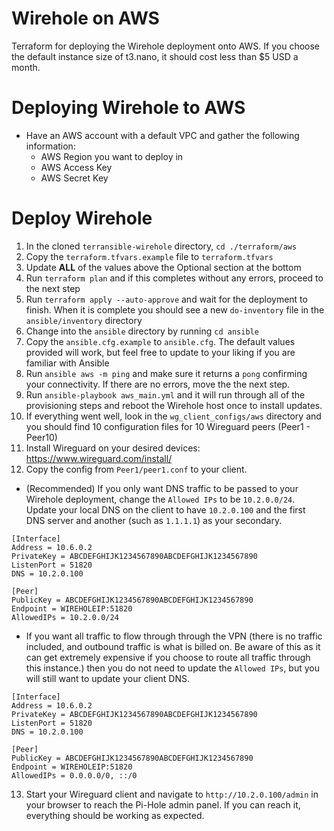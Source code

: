 # Wirehole on AWS

Terraform for deploying the Wirehole deployment onto AWS. If you choose the default instance size of t3.nano, it should cost less than $5 USD a month.

# Deploying Wirehole to AWS

* Have an AWS account with a default VPC and gather the following information:
  * AWS Region you want to deploy in
  * AWS Access Key
  * AWS Secret Key

# Deploy Wirehole

1. In the cloned `terransible-wirehole` directory, `cd ./terraform/aws`
2. Copy the `terraform.tfvars.example` file to `terraform.tfvars`
3. Update **ALL** of the values above the Optional section at the bottom
4. Run `terraform plan` and if this completes without any errors, proceed to the next step
5. Run `terraform apply --auto-approve` and wait for the deployment to finish. When it is complete you should see a new `do-inventory` file in the `ansible/inventory` directory
6. Change into the `ansible` directory by running `cd ansible`
7. Copy the `ansible.cfg.example` to `ansible.cfg`. The default values provided will work, but feel free to update to your liking if you are familiar with Ansible
8. Run `ansible aws -m ping` and make sure it returns a `pong` confirming your connectivity. If there are no errors, move the the next step.
9. Run `ansible-playbook aws_main.yml` and it will run through all of the provisioning steps and reboot the Wirehole host once to install updates.
10. If everything went well, look in the `wg_client_configs/aws` directory and you should find 10 configuration files for 10 Wireguard peers (Peer1 - Peer10)
11. Install Wireguard on your desired devices: https://www.wireguard.com/install/
12. Copy the config from `Peer1/peer1.conf` to your client.
  * (Recommended) If you only want DNS traffic to be passed to your Wirehole deployment, change the `Allowed IPs` to be `10.2.0.0/24`. Update your local DNS on the client to have `10.2.0.100` and the first DNS server and another (such as `1.1.1.1`) as your secondary.
  ```
[Interface]
Address = 10.6.0.2
PrivateKey = ABCDEFGHIJK1234567890ABCDEFGHIJK1234567890
ListenPort = 51820
DNS = 10.2.0.100

[Peer]
PublicKey = ABCDEFGHIJK1234567890ABCDEFGHIJK1234567890
Endpoint = WIREHOLEIP:51820
AllowedIPs = 10.2.0.0/24
  ```
  * If you want all traffic to flow through through the VPN (there is no traffic included, and outbound traffic is what is billed on. Be aware of this as it can get extremely expensive if you choose to route all traffic through this instance.) then you do not need to update the `Allowed IPs`, but you will still want to update your client DNS.
  ```
  [Interface]
Address = 10.6.0.2
PrivateKey = ABCDEFGHIJK1234567890ABCDEFGHIJK1234567890
ListenPort = 51820
DNS = 10.2.0.100

[Peer]
PublicKey = ABCDEFGHIJK1234567890ABCDEFGHIJK1234567890
Endpoint = WIREHOLEIP:51820
AllowedIPs = 0.0.0.0/0, ::/0
  ```
13. Start your Wireguard client and navigate to `http://10.2.0.100/admin` in your browser to reach the Pi-Hole admin panel. If you can reach it, everything should be working as expected.
